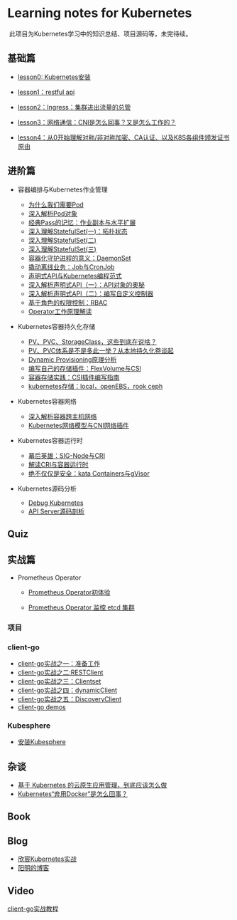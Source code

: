 # Learning notes for Kubernetes

​	此项目为Kubernetes学习中的知识总结、项目源码等，未完待续。

## 基础篇

* [lesson0: Kubernetes安装](./workspace/lesson0)

* [lesson1：restful api](./workspace/lesson1)

* [lesson2：Ingress：集群进出流量的总管](./workspace/lesson2)

* [lesson3：网络通信：CNI是怎么回事？又是怎么工作的？](./workspace/lesson3)

* [lesson4：从0开始理解对称/非对称加密、CA认证、以及K8S各组件颁发证书原由](https://www.cnblogs.com/ZhuChangwu/p/16345050.html)

  

  

  


## 进阶篇

- 容器编排与Kubernetes作业管理
  - [为什么我们需要Pod](./workspace/senior/p1)
  - [深入解析Pod对象](./workspace/senior/p2)
  - [经典Pass的记忆：作业副本与水平扩展](./workspace/senior/p3)
  - [深入理解StatefulSet(一)：拓扑状态](./workspace/senior/p4)
  - [深入理解StatefulSet(二)](./workspace/senior/p5)
  - [深入理解StatefulSet(三)](./workspace/senior/p17)
  - [容器化守护进程的意义：DaemonSet](./workspace/senior/p6)
  - [撬动离线业务：Job与CronJob](./workspace/senior/p7)
  - [声明式API与Kubernetes编程范式](./workspace/senior/p8)
  - [深入解析声明式API（一）：API对象的奥秘](./workspace/senior/p11)
  - [深入解析声明式API（二）：编写自定义控制器](./workspace/senior/p12)
  - [基于角色的权限控制：RBAC](./workspace/senior/p13)
  - [Operator工作原理解读](./workspace/senior/p14)
- Kubernetes容器持久化存储
  - [PV、PVC、StorageClass，这些到底在说啥？](./workspace/senior/p15)
  - [PV、PVC体系是不是多此一举？从本地持久化卷谈起](./workspace/senior/p18)
  - [Dynamic Provisioning原理分析](./workspace/senior/p21)
  - [编写自己的存储插件：FlexVolume与CSI](./workspace/senior/p19)
  - [容器存储实践：CSI插件编写指南](./workspace/senior/p20)
  - [kubernetes存储：local，openEBS，rook ceph](./workspace/senior/p16)
- Kubernetes容器网络
  - [深入解析容器跨主机网络](./workspace/senior/p25)
  - [Kubernetes网络模型与CNI网络插件](./workspace/senior/p26)
- Kubernetes容器运行时
  - [幕后英雄：SIG-Node与CRI](./workspace/senior/p22)
  - [解读CRI与容器运行时](./workspace/senior/p23)
  - [绝不仅仅是安全：kata Containers与gVisor](./workspace/senior/p24)

- Kubernetes源码分析
  - [Debug Kubernetes](./workspace/senior/p27)
  - [API Server源码剖析](./workspace/senior/p28)



## Quiz



## 实战篇

- Prometheus Operator

  - [Prometheus Operator初体验](./workspace/prometheus/setup)

  - [Prometheus Operator 监控 etcd 集群](./workspace/prometheus/etcd)

### 项目



### client-go

- [client-go实战之一：准备工作](https://xinchen.blog.csdn.net/article/details/113753087)
- [client-go实战之二:RESTClient](https://xinchen.blog.csdn.net/article/details/113487087)
- [client-go实战之三：Clientset](https://xinchen.blog.csdn.net/article/details/113788269)
- [client-go实战之四：dynamicClient](https://xinchen.blog.csdn.net/article/details/113795523)
- [client-go实战之五：DiscoveryClient](https://xinchen.blog.csdn.net/article/details/113800054)
- [client-go demos](./workspace/client-go-tutorials)

### Kubesphere

- [安装Kubesphere](./workspace/kubesphere)



## 杂谈

- [基于 Kubernetes 的云原生应用管理，到底应该怎么做](./workspace/senior/p9)
- [Kubernetes“弃用Docker”是怎么回事？](./workspace/senior/p10)

## Book



## Blog

- [欣宸Kubernetes实战](https://blog.csdn.net/boling_cavalry/category_9280998.html)
- [阳明的博客](https://www.qikqiak.com/)

## Video

[client-go实战教程](https://space.bilibili.com/412841013/channel/collectiondetail?sid=566579)

 

 



 



